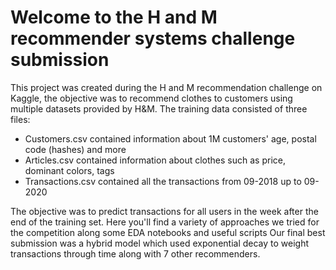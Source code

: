 # Welcome to the H and M recommender systems challenge submission
This project was created during the H and M recommendation challenge on Kaggle, the objective was to recommend clothes to customers using multiple datasets provided by H&M.
The training data consisted of three files:
 - Customers.csv contained information about 1M customers' age, postal code (hashes) and more
 - Articles.csv contained information about clothes such as price, dominant colors, tags
 - Transactions.csv contained all the transactions from 09-2018 up to 09-2020

The objective was to predict transactions for all users in the week after the end of the training set.
Here you'll find a variety of approaches we tried for the competition along some EDA notebooks and useful scripts
Our final best submission was a hybrid model which used exponential decay to weight transactions through time along with 7 other recommenders.
